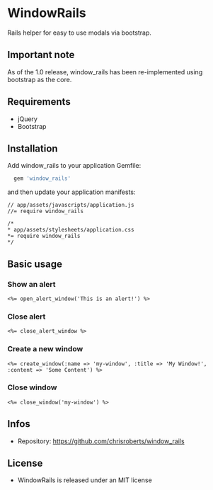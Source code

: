 # WindowRails

Rails helper for easy to use modals via bootstrap.

## Important note

As of the 1.0 release, window_rails has been re-implemented
using bootstrap as the core.

## Requirements

* jQuery
* Bootstrap

## Installation

Add window_rails to your application Gemfile:

```ruby
  gem 'window_rails'
```

and then update your application manifests:

```
// app/assets/javascripts/application.js
//= require window_rails
```

```
/*
* app/assets/stylesheets/application.css
*= require window_rails
*/
```

## Basic usage

### Show an alert

```erb
<%= open_alert_window('This is an alert!') %>
```

### Close alert

```erb
<%= close_alert_window %>
```

### Create a new window

```erb
<%= create_window(:name => 'my-window', :title => 'My Window!', :content => 'Some Content') %>
```

### Close window

```erb
<%= close_window('my-window') %>
```

## Infos

* Repository: https://github.com/chrisroberts/window_rails

## License

* WindowRails is released under an MIT license
